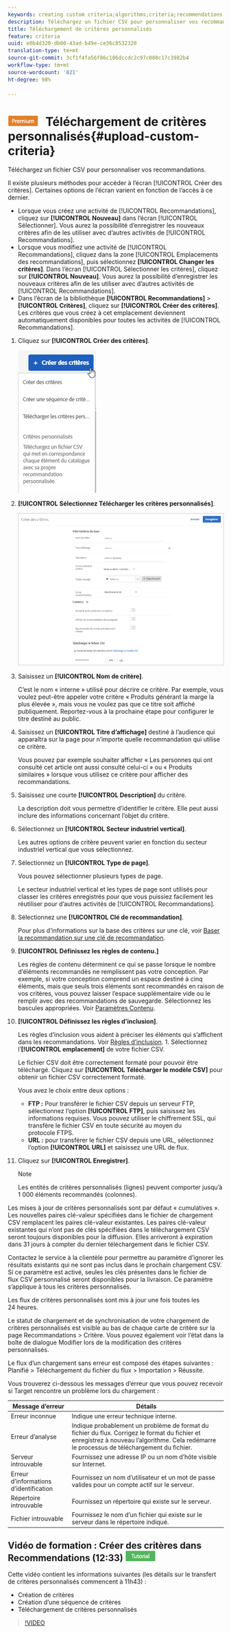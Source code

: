 ```yaml
---
keywords: creating custom criteria;algorithms;criteria;recommendations criteria;csv;ftp;upload csv
description: Téléchargez un fichier CSV pour personnaliser vos recommandations.
title: Téléchargement de critères personnalisés
feature: criteria
uuid: e0b4d320-db00-43ad-b49e-ce36c8532320
translation-type: tm+mt
source-git-commit: 3cf1f4fa56f86c106dccdc2c97c080c17c3982b4
workflow-type: tm+mt
source-wordcount: '821'
ht-degree: 98%

---
```



# ![PREMIUM](/help/assets/premium.png) Téléchargement de critères personnalisés{#upload-custom-criteria}

Téléchargez un fichier CSV pour personnaliser vos recommandations.

Il existe plusieurs méthodes pour accéder à l’écran [!UICONTROL Créer des critères]. Certaines options de l’écran varient en fonction de l’accès à ce dernier.

* Lorsque vous créez une activité de [!UICONTROL Recommandations], cliquez sur **[!UICONTROL Nouveau]** dans l’écran [!UICONTROL Sélectionner]. Vous aurez la possibilité d’enregistrer les nouveaux critères afin de les utiliser avec d’autres activités de [!UICONTROL Recommandations].
* Lorsque vous modifiez une activité de [!UICONTROL Recommandations], cliquez dans la zone [!UICONTROL Emplacements des recommandations], puis sélectionnez **[!UICONTROL Changer les critères]**. Dans l’écran [!UICONTROL Sélectionner les critères], cliquez sur **[!UICONTROL Nouveau]**. Vous aurez la possibilité d’enregistrer les nouveaux critères afin de les utiliser avec d’autres activités de [!UICONTROL Recommandations].
* Dans l’écran de la bibliothèque **[!UICONTROL Recommandations]** > **[!UICONTROL Critères]**, cliquez sur **[!UICONTROL Créer des critères]**. Les critères que vous créez à cet emplacement deviennent automatiquement disponibles pour toutes les activités de [!UICONTROL Recommandations].

1. Cliquez sur **[!UICONTROL Créer des critères]**.

   ![Créer de nouveaux critères](/help/c-recommendations/c-algorithms/assets/button_CreateCriteria_new.png)

1. **[!UICONTROL Sélectionnez Télécharger les critères personnalisés]**.

   ![](assets/CreateNewCriteria_csv.png)

1. Saisissez un **[!UICONTROL Nom de critère]**.

   C’est le nom « interne » utilisé pour décrire ce critère. Par exemple, vous voulez peut-être appeler votre critère « Produits générant la marge la plus élevée », mais vous ne voulez pas que ce titre soit affiché publiquement. Reportez-vous à la prochaine étape pour configurer le titre destiné au public.
1. Saisissez un **[!UICONTROL Titre d’affichage]** destiné à l’audience qui apparaîtra sur la page pour n’importe quelle recommandation qui utilise ce critère.

   Vous pouvez par exemple souhaiter afficher « Les personnes qui ont consulté cet article ont aussi consulté celui-ci » ou « Produits similaires » lorsque vous utilisez ce critère pour afficher des recommandations.
1. Saisissez une courte **[!UICONTROL Description]** du critère.

   La description doit vous permettre d’identifier le critère. Elle peut aussi inclure des informations concernant l’objet du critère.
1. Sélectionnez un **[!UICONTROL Secteur industriel vertical]**.

   Les autres options de critère peuvent varier en fonction du secteur industriel vertical que vous sélectionnez.

1. Sélectionnez un **[!UICONTROL Type de page]**.

   Vous pouvez sélectionner plusieurs types de page.

   Le secteur industriel vertical et les types de page sont utilisés pour classer les critères enregistrés pour que vous puissiez facilement les réutiliser pour d’autres activités de [!UICONTROL Recommandations].
1. Sélectionnez une **[!UICONTROL Clé de recommandation]**.

   Pour plus d’informations sur la base des critères sur une clé, voir [Baser la recommandation sur une clé de recommandation](../../c-recommendations/c-algorithms/create-new-algorithm.md#task_2B0ED54AFBF64C56916B6E1F4DC0DC3B).
1. **[!UICONTROL Définissez les règles de contenu.]**

   Les règles de contenu déterminent ce qui se passe lorsque le nombre d’éléments recommandés ne remplissent pas votre conception. Par exemple, si votre conception comprend un espace destiné à cinq éléments, mais que seuls trois éléments sont recommandés en raison de vos critères, vous pouvez laisser l’espace supplémentaire vide ou le remplir avec des recommandations de sauvegarde. Sélectionnez les bascules appropriées. Voir [Paramètres Contenu](../../c-recommendations/c-algorithms/create-new-algorithm.md#concept_BC16005C7A1E4F1A87E33D16221F4A96).
1. **[!UICONTROL Définissez les règles d’inclusion]**.

   Les règles d’inclusion vous aident à préciser les éléments qui s’affichent dans les recommandations. Voir [Règles d’inclusion](../../c-recommendations/c-algorithms/create-new-algorithm.md#task_28DB20F968B1451481D8E51BAF947079). 1. Sélectionnez l’**[!UICONTROL emplacement]** de votre fichier CSV.

   Le fichier CSV doit être correctement formaté pour pouvoir être téléchargé. Cliquez sur **[!UICONTROL Télécharger le modèle CSV]** pour obtenir un fichier CSV correctement formaté.

   Vous avez le choix entre deux options :

   * **FTP :** Pour transférer le fichier CSV depuis un serveur FTP, sélectionnez l’option **[!UICONTROL FTP]**, puis saisissez les informations requises. Vous pouvez utiliser le chiffrement SSL, qui transfère le fichier CSV en toute sécurité au moyen du protocole FTPS.
   * **URL :** pour transférer le fichier CSV depuis une URL, sélectionnez l’option **[!UICONTROL URL]** et saisissez une URL de flux.

1. Cliquez sur **[!UICONTROL Enregistrer]**.

   >[!NOTE]
   >
   >Les entités de critères personnalisés (lignes) peuvent comporter jusqu’à 1 000 éléments recommandés (colonnes).

Les mises à jour de critères personnalisés sont par défaut « cumulatives ». Les nouvelles paires clé-valeur spécifiées dans le fichier de chargement CSV remplacent les paires clé-valeur existantes. Les paires clé-valeur existantes qui n’ont pas de clés spécifiées dans le téléchargement CSV seront toujours disponibles pour la diffusion. Elles arriveront à expiration dans 31 jours à compter du dernier téléchargement dans le fichier CSV.

Contactez le service à la clientèle pour permettre au paramètre d’ignorer les résultats existants qui ne sont pas inclus dans le prochain chargement CSV. Si ce paramètre est activé, seules les clés présentes dans le fichier de flux CSV personnalisé seront disponibles pour la livraison. Ce paramètre s’applique à tous les critères personnalisés.

Les flux de critères personnalisés sont mis à jour une fois toutes les 24 heures.

Le statut de chargement et de synchronisation de votre chargement de critères personnalisés est visible au bas de chaque carte de critère sur la page Recommandations > Critère. Vous pouvez également voir l’état dans la boîte de dialogue Modifier lors de la modification des critères personnalisés.

Le flux d’un chargement sans erreur est composé des étapes suivantes : Planifié > Téléchargement du fichier du flux > Importation > Réussite.

Vous trouverez ci-dessous les messages d’erreur que vous pouvez recevoir si Target rencontre un problème lors du chargement :

| Message d’erreur | Détails |
|--- |--- |
| Erreur inconnue | Indique une erreur technique interne. |
| Erreur d’analyse | Indique probablement un problème de format du fichier du flux. Corrigez le format du fichier et enregistrez à nouveau l’algorithme. Cela redémarre le processus de téléchargement du fichier. |
| Serveur introuvable | Fournissez une adresse IP ou un nom d’hôte visible sur Internet. |
| Erreur d’informations d’identification | Fournissez un nom d’utilisateur et un mot de passe valides pour un compte actif sur le serveur. |
| Répertoire introuvable | Fournissez un répertoire qui existe sur le serveur. |
| Fichier introuvable | Fournissez le nom d’un fichier qui existe sur le serveur dans le répertoire indiqué. |

## Vidéo de formation : Créer des critères dans Recommendations (12:33) ![Badge de didacticiel](/help/assets/tutorial.png)

Cette vidéo contient les informations suivantes (les détails sur le transfert de critères personnalisés commencent à 11h43) :

* Création de critères
* Création d’une séquence de critères
* Téléchargement de critères personnalisés

>[!VIDEO](https://video.tv.adobe.com/v/27694?quality=12)